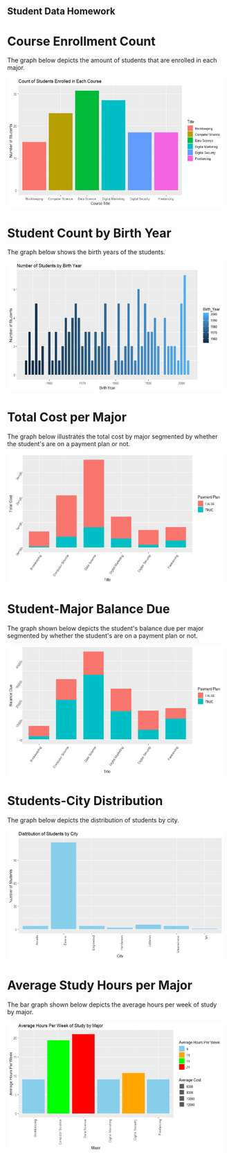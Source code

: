 ## Student Data Homework

# Course Enrollment Count
<p> The graph below depicts the amount of students that are enrolled in each major. </p>
<img src="images/Count of Students Enrolled in Each Course.png", height = 300, width = 500>

# Student Count by Birth Year
<p> The graph below shows the birth years of the students. </p>
<img src="images/Number of Students by Birth Year.png", height = 300, width = 500>

# Total Cost per Major
<p> The graph below illustrates the total cost by major segmented by whether the student's are on a payment plan or not. </p>
<img src="images/Total Cost per Major.png", height = 300, width = 500>

# Student-Major Balance Due
<p> The graph shown below depicts the student's balance due per major segmented by whether the student's are on a payment plan or not.</p>
<img src="images/Balance Due per Student per Major.png", height = 300, width = 500>

# Students-City Distribution
<p> The graph below depicts the distribution of students by city. </p>
<img src="images/Distribution of Students by City.png", height = 300, width = 500>

# Average Study Hours per Major
<p> The bar graph shown below depicts the average hours per week of study by major.</p>
<img src="images/Average Hours Per Week of Study by Major.png", height = 300, width = 500>

